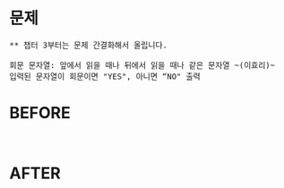 # 문제

<pre>
** 챕터 3부터는 문제 간결화해서 올립니다.

회문 문자열: 앞에서 읽을 때나 뒤에서 읽을 때나 같은 문자열 ~(이효리)~
입력된 문자열이 회문이면 "YES", 아니면 “NO" 출력
</pre>

# BEFORE

<pre>

</pre>

# AFTER

<pre>

</pre>
